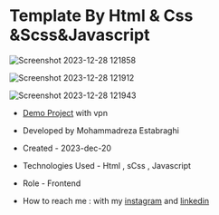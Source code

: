 # Template By Html & Css &Scss&Javascript


![Screenshot 2023-12-28 121858](https://github.com/reza-estabraghi/fanton/assets/137290475/28d66448-666e-4695-9027-07b5896c9e73)

![Screenshot 2023-12-28 121912](https://github.com/reza-estabraghi/fanton/assets/137290475/ff71c884-3303-4134-a3e3-d2c0cd26a1b4)

![Screenshot 2023-12-28 121943](https://github.com/reza-estabraghi/fanton/assets/137290475/cda80fc1-dfd3-4a71-b2f4-c085b7feb1c9)

- [Demo Project](https://fantoni.vercel.app/) with vpn

- Developed by Mohammadreza Estabraghi 

- Created - 2023-dec-20

- Technologies Used - Html , sCss , Javascript 

- Role - Frontend

- How to reach me : with my [instagram](https://www.instagram.com/rezamr8web/?igshid=MzNlNGNkZWQ4Mg%3D%3D) and 
[linkedin](https://www.linkedin.com/in/mohammadreza-estabraghi-62334527a/)
